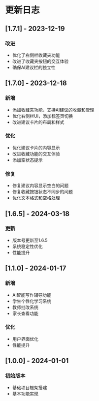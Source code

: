 # 更新日志

## [1.7.1] - 2023-12-19
### 改进
- 优化了右侧栏收藏夹功能
- 改进了收藏夹按钮的交互体验
- 确保AI建议栏的独立性

## [1.7.0] - 2023-12-18

### 新增
- 添加收藏夹功能，支持AI建议的收藏和管理
- 优化右侧栏UI，添加标签页切换
- 改进建议卡片的布局和样式

### 优化
- 优化建议卡片的内容显示
- 改进收藏功能的交互体验
- 添加空状态提示

### 修复
- 修复建议内容显示空白的问题
- 修复收藏按钮状态不同步的问题
- 优化文本格式和空格处理

## [1.6.5] - 2024-03-18

### 更新
- 版本号更新至1.6.5
- 系统稳定性优化
- 性能提升

## [1.1.0] - 2024-01-17

### 新增
- AI智能写作辅导功能
- 学生个性化学习系统
- 教师批改系统
- 家长查看功能

### 优化
- 用户界面优化
- 性能提升

## [1.0.0] - 2024-01-01

### 初始版本
- 基础项目框架搭建
- 基本功能实现 